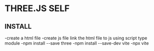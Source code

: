 # THREE.JS SELF 

## INSTALL
-create a html file
-create js file link the html file to js using script type module
-npm install --save three
-npm install --save-dev vite
-npx vite


